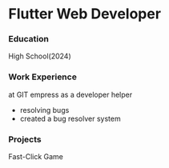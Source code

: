 # Flutter Web Developer 

### Education
High School(2024)

### Work Experience 
at GIT empress as a developer helper

- resolving bugs
- created a bug resolver system

### Projects
Fast-Click Game
